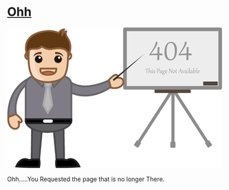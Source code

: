 <!DOCTYPE HTML>
<html>
	<head>
		<link href="css/style.css" rel="stylesheet" type="text/css"  media="all" />
	</head>
	<body>
		<!--start-wrap--->
		<div class="wrap">
			<!---start-header---->
				<div class="header">
					<div class="logo">
						<h1><a href="#">Ohh</a></h1>
					</div>
				</div>
			<!---End-header---->
			<!--start-content------>
			<div class="content">
				<img src="images/error-img.png" title="error" />
				<p><span><label>O</label>hh.....</span>You Requested the page that is no longer There.</p>
   			</div>
			<!--End-Cotent------>
		</div>
		<!--End-wrap--->
	</body>
</html>
